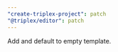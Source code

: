 ```yaml
---
"create-triplex-project": patch
"@triplex/editor": patch
---
```


Add and default to empty template.
